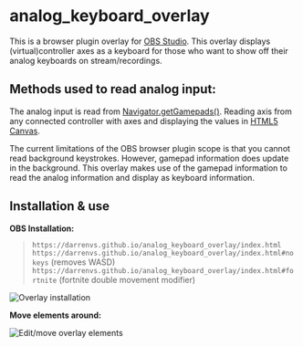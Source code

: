 # analog_keyboard_overlay

This is a browser plugin overlay for [OBS Studio][e148b553]. This overlay displays (virtual)controller axes as a keyboard for those who want to show off their analog keyboards on stream/recordings.

## Methods used to read analog input:

The analog input is read from [Navigator.getGamepads()][ebc9fbee]. Reading axis from any connected controller with axes and displaying the values in [HTML5 Canvas][b68cfb52].

The current limitations of the OBS browser plugin scope is that you cannot read background keystrokes. However, gamepad information does update in the background. This overlay makes use of the gamepad information to read the analog information and display as keyboard information.

## Installation & use

**OBS Installation:**

> `https://darrenvs.github.io/analog_keyboard_overlay/index.html`
> `https://darrenvs.github.io/analog_keyboard_overlay/index.html#nokeys` (removes WASD)
> `https://darrenvs.github.io/analog_keyboard_overlay/index.html#fortnite` (fortnite double movement modifier)

![Overlay installation](https://i.imgur.com/CqEanAn.png)

**Move elements around:**

![Edit/move overlay elements](https://i.imgur.com/0QGuCqW.png)

[4cb0053a]: https://discord.gg/C8hY9z3 "Wooting's #woot_dev channel"
[b68cfb52]: https://developer.mozilla.org/nl/docs/Web/API/Canvas_API "Canvas API"
[e148b553]: https://obsproject.com/ "Open Broadcaster Software"
[ebc9fbee]: https://developer.mozilla.org/en-US/docs/Web/API/Navigator/getGamepads "getGamepads"
